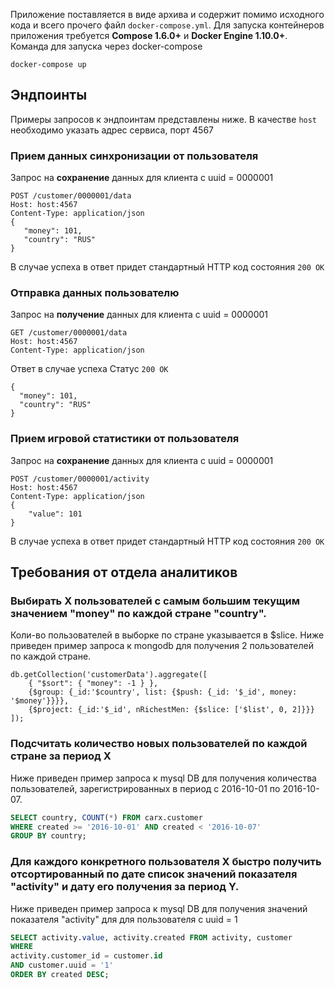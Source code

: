 Приложение поставляется в виде архива и содержит помимо исходного кода и всего прочего файл `docker-compose.yml`.
Для запуска контейнеров приложения требуется  **Compose 1.6.0+** и **Docker Engine 1.10.0+**.
Команда для запуска через docker-compose
```
docker-compose up
```

## Эндпоинты
Примеры запросов к эндпоинтам представлены ниже. В качестве `host` необходимо указать адрес сервиса, порт 4567 

### Прием данных синхронизации от пользователя
Запрос на **сохранение** данных для клиента с uuid = 0000001
```
POST /customer/0000001/data
Host: host:4567
Content-Type: application/json
{  
   "money": 101,
   "country": "RUS"
}
```
В случае успеха в ответ придет стандартный HTTP код состояния `200 OK`  

### Отправка данных пользователю
Запрос на **получение** данных для клиента с uuid = 0000001
```
GET /customer/0000001/data
Host: host:4567
Content-Type: application/json
```
Ответ в случае успеха
Статус `200 OK`
```
{
  "money": 101,
  "country": "RUS"
}
```

### Прием игровой статистики от пользователя
Запрос на **сохранение** данных для клиента с uuid = 0000001
```
POST /customer/0000001/activity
Host: host:4567
Content-Type: application/json
{
	"value": 101
}
```
В случае успеха в ответ придет стандартный HTTP код состояния `200 OK`

## Требования от отдела аналитиков
### Выбирать Х пользователей с самым большим текущим значением "money" по каждой стране "country".
 
Коли-во пользователей в выборке по стране указывается в $slice.
Ниже приведен пример запроса к mongodb для получения 2 пользователей по каждой стране.

```mongo
db.getCollection('customerData').aggregate([
    { "$sort": { "money": -1 } },
    {$group: {_id:'$country', list: {$push: {_id: '$_id', money: '$money'}}}},
    {$project: {_id:'$_id', nRichestMen: {$slice: ['$list', 0, 2]}}}
]);
```

### Подсчитать количество новых пользователей по каждой стране за период Х

Ниже приведен пример запроса к mysql DB для получения количества пользователей, 
зарегистрированных в период с 2016-10-01 по 2016-10-07.

```sql
SELECT country, COUNT(*) FROM carx.customer 
WHERE created >= '2016-10-01' AND created < '2016-10-07'
GROUP BY country;
```

### Для каждого конкретного пользователя X быстро получить отсортированный по дате список значений показателя "activity" и дату его получения за период Y.

Ниже приведен пример запроса к mysql DB для получения значений показателя "activity" для для пользователя с uuid = 1

```sql
SELECT activity.value, activity.created FROM activity, customer
WHERE 
activity.customer_id = customer.id
AND customer.uuid = '1'
ORDER BY created DESC;
```